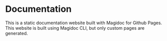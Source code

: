 # Documentation

This is a static documentation website built with Magidoc for Github Pages. This website is built using Magidoc CLI, but only custom pages are generated.
